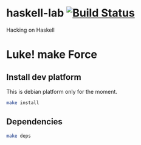 # haskell-lab [![Build Status](https://travis-ci.org/ardumont/haskell-lab.png?branch=master)](https://travis-ci.org/ardumont/haskell-lab)

Hacking on Haskell

# Luke! make Force

## Install dev platform

This is debian platform only for the moment.

``` sh
make install
```

## Dependencies

``` sh
make deps
```
